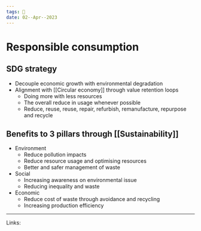 ```yaml
---
tags: 🌱
date: 02--Apr--2023
---
```


# Responsible consumption

## SDG strategy
- Decouple economic growth with environmental degradation
- Alignment with [[Circular economy]] through value retention loops
    - Doing more with less resources
    - The overall reduce in usage whenever possible
    - Reduce, reuse, reuse, repair, refurbish, remanufacture, repurpose and recycle
## Benefits to 3 pillars through [[Sustainability]]
- Environment
    - Reduce pollution impacts
    - Reduce resource usage and optimising resources
    - Better and safer management of waste
- Social
    - Increasing awareness on environmental issue
    - Reducing inequality and waste
- Economic
    - Reduce cost of waste through avoidance and recycling
    - Increasing production efficiency

---
Links: 
